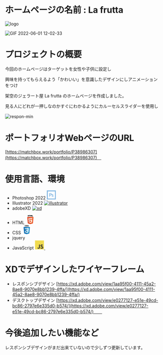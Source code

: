 # ホームページの名前 : La frutta

![logo](https://user-images.githubusercontent.com/87799790/171312209-f0950b53-063d-4f14-8566-4f1cfeb98920.png)

![GIF 2022-06-01 12-02-33](https://user-images.githubusercontent.com/87799790/171319672-d762988d-d930-45d5-88e3-bc2add0dee20.gif)


# プロジェクトの概要
今回のホームページはターゲットを女性や子供に設定し  

興味を持ってもらえるよう「かわいい」を意識したデザインにしアニメーションをつけ  

架空のジェラート屋 La frutta のホームページを作成しました。  

見る人にどれが一押しなのかすぐにわかるようにカルーセルスライダーを使用し

![respon-min](https://user-images.githubusercontent.com/87799790/173310790-c5ee87dd-0864-4cb7-8d7a-4f2fedd5a60d.gif)　　

# ポートフォリオWebページのURL
[https://matchbox.work/portfolio/P38986307](https://matchbox.work/portfolio/P38986307)　

# 使用言語、環境
- Photoshop 2022 <a href="https://www.photoshop.com/en" target="_blank" rel="noreferrer"> 
    <img src="https://raw.githubusercontent.com/devicons/devicon/master/icons/photoshop/photoshop-line.svg" alt="photoshop" width="30" height="30"/> </a> 
- Illustrator 2022 <a href="https://www.adobe.com/in/products/illustrator.html" target="_blank" rel="noreferrer"> 
    <img src="https://www.vectorlogo.zone/logos/adobe_illustrator/adobe_illustrator-icon.svg" alt="illustrator" width="30" height="30"/> </a> 
- adobeXD <a href="https://www.adobe.com/products/xd.html" target="_blank" rel="noreferrer"> 
    <img src="https://cdn.worldvectorlogo.com/logos/adobe-xd.svg" alt="xd" width="30" height="30"/> </a> </p>
- HTML <a href="https://www.w3.org/html/" target="_blank" rel="noreferrer"> 
    <img src="https://raw.githubusercontent.com/devicons/devicon/master/icons/html5/html5-original-wordmark.svg" alt="html5" width="30" height="30"/> </a> 
- CSS <a href="https://www.w3schools.com/css/" target="_blank" rel="noreferrer"> 
    <img src="https://raw.githubusercontent.com/devicons/devicon/master/icons/css3/css3-original-wordmark.svg" alt="css3" width="30" height="30"/> </a>
- jquery
- JavaScript <a href="https://developer.mozilla.org/en-US/docs/Web/JavaScript" target="_blank" rel="noreferrer">
    <img src="https://raw.githubusercontent.com/devicons/devicon/master/icons/javascript/javascript-original.svg" alt="javascript" width="30" height="30"/> </a>　　


# XDでデザインしたワイヤーフレーム
- レスポンシブデザイン [https://xd.adobe.com/view/1aa95f00-4111-45a2-8ae8-9070e8bb1239-4ffa/](https://xd.adobe.com/view/1aa95f00-4111-45a2-8ae8-9070e8bb1239-4ffa/)
- デスクトップデザイン [https://xd.adobe.com/view/e0277127-e51e-49cd-bc86-2797e6e335d0-b574/](https://xd.adobe.com/view/e0277127-e51e-49cd-bc86-2797e6e335d0-b574/)　　


# 今後追加したい機能など
レスポンシブデザインがまだ出来ていないので少しずつ更新しています。
